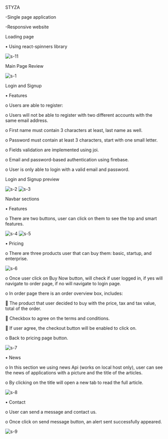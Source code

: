 STYZA 

-Single page application

-Responsive website 

Loading page

•	Using react-spinners library

![s-11](https://user-images.githubusercontent.com/106487998/186722871-035f24d3-835c-44f5-9e82-3f69f9a7eea7.PNG)

Main Page Review

![s-1](https://user-images.githubusercontent.com/106487998/186722955-13b9bb87-0f9d-44bb-aac1-c336c0edd123.PNG)

Login and Signup

•	Features

o	Users are able to register:

o	Users will not be able to register with two different accounts with the same email address.

o	First name must contain 3 characters at least, last name as well.

o	Password must contain at least 3 characters, start with one small letter.

o	Fields validation are implemented using joi.

o	Email and password-based authentication using firebase.

o	User is only able to login with a valid email and password.

Login and Signup preview

![s-2](https://user-images.githubusercontent.com/106487998/186722997-5875cc03-ded2-433b-b27f-1d0b29871355.PNG)
![s-3](https://user-images.githubusercontent.com/106487998/186723012-fc81260a-5115-4960-a534-c921b7fbc4a7.PNG)


Navbar sections

•	Features

o	There are two buttons, user can click on them to see the top and smart features.

![s-4](https://user-images.githubusercontent.com/106487998/186723054-b44fd5ef-6ace-4aaf-9c01-d981754f438a.PNG)
![s-5](https://user-images.githubusercontent.com/106487998/186723064-78b1a4ac-05aa-4cfd-86e0-c7cb638bd558.PNG)

•	Pricing

o	There are three products user that can buy them: basic, startup, and enterprise.

![s-6](https://user-images.githubusercontent.com/106487998/186723086-3f4b1a7f-d19a-45a6-bbbc-0d949bcc937b.PNG)

o	Once user click on Buy Now button, will check if user logged in, if yes will navigate to order page, if no will navigate to login page.

o	In order page there is an order overview box, includes:

	The product that user decided to buy with the price, tax and tax value, total of the order.

	Checkbox to agree on the terms and conditions.

	If user agree, the checkout button will be enabled to click on.

o	Back to pricing page button.

![s-7](https://user-images.githubusercontent.com/106487998/186723109-37a6ca31-c53a-4a65-88fa-9ac9576c86fb.PNG)

•	News

o	In this section we using news Api (works on local host only), user can see the news of applications with a picture and the title of the articles.

o	By clicking on the title will open a new tab to read the full article.

![s-8](https://user-images.githubusercontent.com/106487998/186723139-d742aa1d-1f56-4679-925d-f4e101eb3a9c.PNG)

•	Contact

o	User can send a message and contact us.

o	Once click on send message button, an alert sent successfully appeared.


![s-9](https://user-images.githubusercontent.com/106487998/186723207-bb64213e-e9d2-497e-8387-c0ffb6765ad4.PNG)

